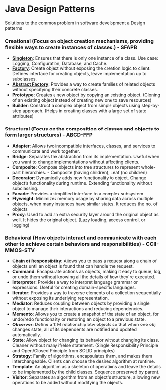# Java Design Patterns
Solutions to the common problem in software development a Design patterns

### Creational (Focus on object creation mechanisms, providing flexible ways to create instances of classes.) - SFAPB
* [**Singleton**](https://github.com/sumitkondal/java_design_patterns/blob/main/creation-design-pattern.md#singleton-design-pattern "**Singletone**"): Ensures that there is only one instance of a class. Use case: Logging, Configuration, Database, and Cache.
* [**Factory**](https://github.com/sumitkondal/java_design_patterns/blob/main/creation-design-pattern.md#factory-pattern "**Factory**"): Create object without exposing the creation logic to client. Defines interface for creating objects, leave implementation up to subclasses. 
* [**Abstract Factory**](https://github.com/sumitkondal/java_design_patterns/blob/main/creation-design-pattern.md#abstract-factory-pattern "**Abstract Factory**"): Provides a way to create families of related objects without specifying their concrete classes.
* **Prototype**: Creates a new object by copying an existing object. (Cloning of an existing object instead of creating new one to save resources)
* **Builder**: Construct a complex object from simple objects using step-by-step approach. (Helps in creating classes with a large set of state attributes)
### Structural (Focus on the composition of classes and objects to form larger structures) - ABCD-FFP
* **Adapter**: Allows two incompatible interfaces, classes, and services to communicate and work together.
* **Bridge**: Separates the abstraction from its implementation. Useful when you want to change implementations without affecting clients.
* **Composite**: Compose objects into tree structures to represent whole-part hierarchies. - Composite (having children), Leaf (no children)
* **Decorator**: Dynamically adds new functionality to object. Change object’s functionality during runtime. Extending functionality without subclassing.
* **Facade**: Provides a simplified interface to a complex subsystem.
* **Flyweight**: Minimizes memory usage by sharing data across multiple objects, when many instances have similar states. It reduces the no. of objects
* **Proxy**: Used to add an extra security layer around the original object as well. It hides the original object. (Lazy loading, access control, or logging)
### Behavioral (How objects interact and communicate with each other to achieve certain behaviors and responsibilities) - CCII-MMOS-STV
* **Chain of Responsibility**: Allows you to pass a request along a chain of objects until an object is found that can handle the request.
* **Command**: Encapsulate actions as objects, making it easy to queue, log, or undo them without knowing all the details of how they're executed. 
* **Interpreter**: Provides a way to interpret language grammar or expressions. Useful for creating domain-specific languages.
* **Iterator**: Provides a way to traverse elements of a collection sequentially without exposing its underlying representation.
* **Mediator**: Reduces coupling between objects by providing a single object to manage their interactions and reducing dependencies.
* **Memento**: Allows you to create a snapshot of the state of an object, for undo/redo functionality or restoring an object to a previous state.
* **Observer**: Define a 1: M relationship btw objects so that when one obj changes state, all of its dependents are notified and updated automatically.
* **State**: Allow object for changing its behavior without changing its class. Cleaner without many if/else statement. (Single Responsibility Principle and Open/Closed Principle from SOLID principles)
* **Strategy**: Family of algorithms, encapsulates them, and makes them interchangeable. Clients can choose the desired algorithm at runtime.
* **Template**: An algorithm as a skeleton of operations and leave the details to be implemented by the child classes. Sequence preserved by parent.
* **Visitor**: Separates an algorithm from an object's structure, allowing new operations to be added without modifying the objects.
